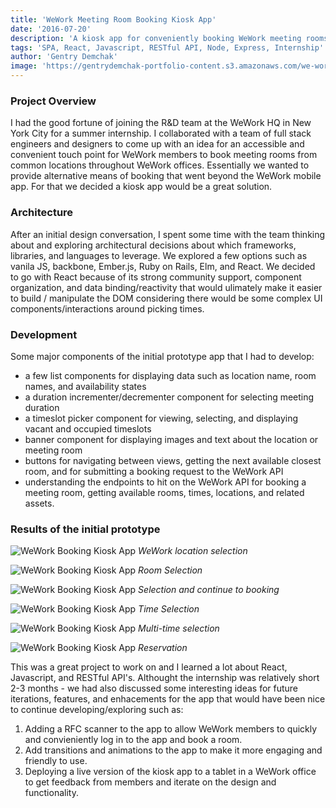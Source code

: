 ```yaml
---
title: 'WeWork Meeting Room Booking Kiosk App'
date: '2016-07-20'
description: 'A kiosk app for conveniently booking WeWork meeting rooms'
tags: 'SPA, React, Javascript, RESTful API, Node, Express, Internship'
author: 'Gentry Demchak'
image: 'https://gentrydemchak-portfolio-content.s3.amazonaws.com/we-work-banner.jpg'
---
```


### Project Overview
I had the good fortune of joining the R&D team at the WeWork HQ in New York City for a summer internship. I collaborated with a team of full stack engineers and designers to come up with an idea for an accessible and convenient touch point for WeWork members to book meeting rooms from common locations throughout WeWork offices. Essentially we wanted to provide alternative means of booking that went beyond the WeWork mobile app. For that we decided a kiosk app would be a great solution.

### Architecture
After an initial design conversation, I spent some time with the team thinking about and exploring architectural decisions about which frameworks, libraries, and languages to leverage. We explored a few options such as vanila JS, backbone, Ember.js, Ruby on Rails, Elm, and React. We decided to go with React because of its strong community support, component organization, and data binding/reactivity that would ulimately make it easier to build / manipulate the DOM considering there would be some complex UI components/interactions around picking times.

### Development
Some major components of the initial prototype app that I had to develop:
- a few list components for displaying data such as location name, room names, and availability states
- a duration incrementer/decrementer component for selecting meeting duration
- a timeslot picker component for viewing, selecting, and displaying vacant and occupied timeslots
- banner component for displaying images and text about the location or meeting room
- buttons for navigating between views, getting the next available closest room, and for submitting a booking request to the WeWork API
- understanding the endpoints to hit on the WeWork API for booking a meeting room, getting available rooms, times, locations, and related assets.

### Results of the initial prototype

![WeWork Booking Kiosk App](https://gentrydemchak-portfolio-content.s3.amazonaws.com/we-work-kiosk-1+(2).jpg)
*WeWork location selection*

![WeWork Booking Kiosk App](https://gentrydemchak-portfolio-content.s3.amazonaws.com/we-work-kiosk-2+(2).jpg)
*Room Selection*

![WeWork Booking Kiosk App](https://gentrydemchak-portfolio-content.s3.amazonaws.com/we-work-kiosk-3+(2).jpg)
*Selection and continue to booking*

![WeWork Booking Kiosk App](https://gentrydemchak-portfolio-content.s3.amazonaws.com/we-work-kiosk-4+(2).jpg)
*Time Selection*

![WeWork Booking Kiosk App](https://gentrydemchak-portfolio-content.s3.amazonaws.com/we-work-kiosk-5+(2).jpg)
*Multi-time selection*

![WeWork Booking Kiosk App](https://gentrydemchak-portfolio-content.s3.amazonaws.com/we-work-kiosk-6+(2).jpg)
*Reservation*

This was a great project to work on and I learned a lot about React, Javascript, and RESTful API's. Althought the internship was relatively short 2-3 months - we had also discussed some interesting ideas for future iterations, features, and enhacements for the app that would have been nice to continue developing/exploring such as: 
1. Adding a RFC scanner to the app to allow WeWork members to quickly and convieniently log in to the app and book a room.
2. Add transitions and animations to the app to make it more engaging and friendly to use. 
3. Deploying a live version of the kiosk app to a tablet in a WeWork office to get feedback from members and iterate on the design and functionality.